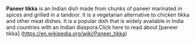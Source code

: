 **Paneer tikka** is an Indian dish made from chunks of paneer marinated in spices and grilled in a tandoor. It is a vegetarian alternative to chicken tikka and other meat dishes. It is a popular dish that is widely available in India and countries with an Indian diaspora.Click here to read about [paneer tikka] (https://en.wikipedia.org/wiki/Paneer_tikka)